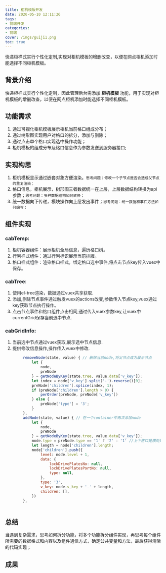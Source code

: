 ```yaml
---
title: 柜机模版开发
date: 2020-05-10 12:11:26
tags: 
- 前端开发
categories:
- 前端
cover: /imgs/guiji1.png
toc: true
---
```


快递柜样式实行个性化定制,实现对柜机模板的增删改查，以便在网点柜机添加时能选择不同柜机模板。

<!-- more -->

## 背景介绍
快递柜样式实行个性化定制，因此管理后台需添加 **柜机模板** 功能，用于实现对柜机模板的增删改查，以便在网点柜机添加时能选择不同柜机模板。

## 功能需求
1. 通过可视化柜机模板展示柜机当前格口组成分布；
2. 通过树形图实现用户对格口的拆分，添加与删除；
3. 通过点击单个格口实现选中操作功能；
4. 柜机模板的组成分布及格口信息作为参数发送到服务器接口;

## 实现构思
1. 柜机模板显示通过嵌套对象方便渲染。`思考问题：修改一个子节点是否会造成父节点的重复渲染；`
2. 格口信息，柜机展示，树形图三者数据统一在上层，上层数据结构转换为api参数；`思考问题：多种数据结构如何转换；`
3. 统一数据向下传递，模块操作向上层发出事件；`思考问题：统一数据和事件方法如何编写；`

## 组件实现
### <font style="color:rgb(36, 41, 46);">cabTemp:</font>
1. <font style="color:rgb(36, 41, 46);">柜机容器组件：展示柜机全局信息，遍历格口树。</font>
2. <font style="color:rgb(36, 41, 46);">行列样式组件：通过行列标识展示当前排版。</font>
3. <font style="color:rgb(36, 41, 46);">格口样式组件：渲染格口样式，绑定格口选中事件,将点击节点key传入vuex中保存。</font>

### <font style="color:rgb(36, 41, 46);">cabTree:</font>
1. <font style="color:rgb(36, 41, 46);">使用el-tree渲染，数据通过vuex共享获取.</font>
2. <font style="color:rgb(36, 41, 46);">添加,删除节点事件通过触发vuex的actions改变,参数传入节点key,vuex通过key获取节点执行操作。</font>
3. <font style="color:rgb(36, 41, 46);">点击节点事件和格口组件点击相同,通过传入vuex参数key,让vuex中currentGrid保存当前选中节点.</font>

### <font style="color:rgb(36, 41, 46);">cabGridInfo:</font>
1. <font style="color:rgb(36, 41, 46);">当前选中节点通过vuex获取,展示选中节点信息.</font>
2. <font style="color:rgb(36, 41, 46);">提供修改信息操作,操作传入vuex中修改.</font>



```javascript
        removeNode(state, value) { // 删除当前node,将父节点改为展示节点
            let {
                node,
                preNode
            } = getNodeByKey(state.tree, value.data['v_key']);
            let index = node['v_key'].split('-').reverse()[0];
            preNode['children'].splice(index, 1);
            if (preNode['children'].length > 0) {
                perOrder(preNode, preNode['v_key'])
            } else {
                preNode['type'] = '3';
            }
        },
        addNode(state, value) { // 在一个container中再次添加node
            let {
                node,
                preNode
            } = getNodeByKey(state.tree, value.data['v_key']);
            node.type = preNode.type == '1' ? '2' : '1' //上个格口是横向则这个格口纵向
            let length = node['children'].length;
            node['children'].push({
                level: node.level + 1,
                data: {
                    lockDrivePlatesNo: null,
                    lockDrivePlatesPortNo: null,
                    type: null,
                },
                type: '3',
                v_key: node.v_key + '-' + length,
                children: [],
            })
        },
        
```



## 总结
当遇到复杂需求，思考如何拆分功能，将多个功能拆分组件实现，再思考每个组件所需要的数据格式和内容以及组件通信方式，确定公共变量和方法，最后获得清晰的代码实现；

## 成果

<div class="justified-gallery">
<img src="/imgs/guiji1.png" alt="" />
<img src="/imgs/guiji2.png" alt="" />
</div>
